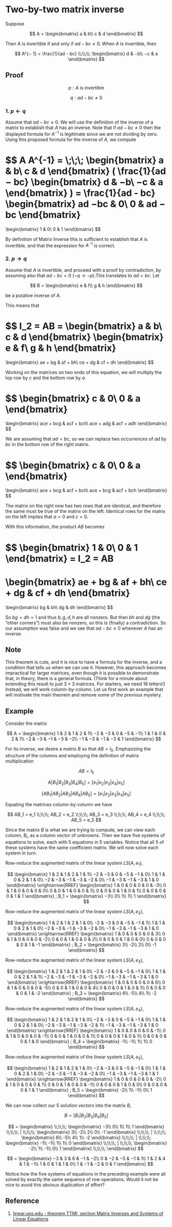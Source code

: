# Two-by-two matrix inverse

Suppose

$$
A =
\begin{bmatrix}
a & b\\
c & d
\end{bmatrix}
$$

Then $A$ is invertible if and only if $ad − bc \neq 0$. When $A$ is invertible, then

$$
A^{− 1} = \frac{1}{ad - bc}
\\;\\;\\;
\begin{bmatrix}
d & −b\\
−c & a
\end{bmatrix}
$$

## Proof

$$
p: A \text{ is invertible }
$$

$$
q: ad − bc \neq 0
$$

### 1. $p \leftarrow q$

Assume that $ad − bc \neq 0$. We will use the definition of the inverse of a matrix to establish that $A$  has an inverse. Note that if $ad − bc \neq 0$ then the displayed formula for $A^{-1}$ is legitimate since we are not dividing by zero. Using this proposed formula for the inverse of $A$, we compute

$$
A A^{-1} =
\\;\\;\\;
\begin{bmatrix}
a & b\\
c & d
\end{bmatrix}
(
\frac{1}{ad − bc}
\begin{bmatrix}
d & −b\\
−c & a
\end{bmatrix}
) =
\frac{1}{ad - bc}
\begin{bmatrix}
ad −bc & 0\\
0 & ad − bc
\end{bmatrix}
=
\begin{bmatrix}
1 & 0\\
0 & 1
\end{bmatrix}
$$

By definition of Matrix Inverse this is sufficient to establish that $A$ is invertible, and that the expression for $A^{-1}$ is correct.

### 2. $p \rightarrow q$

Assume that $A$ is invertible, and proceed with a proof by contradiction, by assuming also that $ad - bc = 0$ ($\neg q \rightarrow \neg p$).This translates to $ad = bc$. Let

$$
B = \begin{bmatrix}
e & f\\
g & h
\end{bmatrix}
$$

be a putative inverse of $A$.

This means that

$$
I_2 =
AB =
\begin{bmatrix}
a & b\\
c & d
\end{bmatrix}
\begin{bmatrix}
e & f\\
g & h
\end{bmatrix}
=
\begin{bmatrix}
ae + bg & af + bh\\
ce + dg & cf + dh
\end{bmatrix}
$$

Working on the matrices on two ends of this equation, we will multiply the top row by $c$ and the bottom row by $a$.

$$
\begin{bmatrix}
c & 0\\
0 & a
\end{bmatrix}
=
\begin{bmatrix}
ace + bcg & acf + bch\\
ace + adg & acf + adh
\end{bmatrix}
$$

We are assuming that $ad = bc$, so we can replace two occurrences of $ad$ by $bc$ in the bottom row of the right matrix.

$$
\begin{bmatrix}
c & 0\\
0 & a
\end{bmatrix}
=
\begin{bmatrix}
ace + bcg & acf + bch\\
ace + bcg & acf + bch
\end{bmatrix}
$$

The matrix on the right now has two rows that are identical, and therefore the same must be true of the matrix on the left. Identical rows for the matrix on the left implies that $a = 0$ and $c = 0$.

With this information, the product $AB$ becomes

$$
\begin{bmatrix}
1 & 0\\
0 & 1
\end{bmatrix}
= I_2
= AB
=
\begin{bmatrix}
ae + bg & af + bh\\
ce + dg & cf + dh
\end{bmatrix}
=
\begin{bmatrix}
bg & bh\\
dg & dh
\end{bmatrix}
$$

So $bg = dh = 1$ and thus $b, g, d, h$ are all nonzero. But then $bh$ and $dg$ (the “other corners”) must also be nonzero, so this is (finally) a contradiction. So our assumption was false and we see that $ad − bc \neq 0$ whenever $A$ has an inverse.

## Note

This theorem is cute, and it is nice to have a formula for the inverse, and a condition that tells us when we can use it. However, this approach becomes impractical for larger matrices, even though it is possible to demonstrate that, in theory, there is a general formula. (Think for a minute about extending this result to just $3 \times 3$ matrices. For starters, we need 18 letters!) Instead, we will work column-by-column. Let us first work an example that will motivate the main theorem and remove some of the previous mystery.

## Example

Consider the matrix

$$
A = \begin{bmatrix}
1 & 2 & 1 & 2 & 1\\
−2 & −3 & 0 & −5 & −1\\
1 & 1 & 0 & 2 & 1\\
−2 & −3 & −1 & −3 & −2\\
−1 & −3 & −1 & −3 & 1
\end{bmatrix}
$$

For its inverse, we desire a matrix $B$ so that $AB = I_5$. Emphasizing the structure of the columns and employing the definition of matrix multiplication

$$
AB = I_5
$$

$$
A[B_1 | B_2 | B_3 | B_4 | B_5] = [e_1 | e_2 | e_3 | e_4 | e_5]
$$

$$
[AB_1 | AB_2 | AB_3 | AB_4 | AB_5] = [e_1 | e_2 | e_3 | e_4 | e_5]
$$

Equating the matrices column-by-column we have

$$
AB_1 = e_1
\\;\\;\\;
AB_2 = e_2
\\;\\;\\;
AB_3 = e_3
\\;\\;\\;
AB_4 = e_4
\\;\\;\\;
AB_5 = e_5
$$

Since the matrix $B$ is what we are trying to compute, we can view each column, $B_i$, as a column vector of unknowns. Then we have five systems of equations to solve, each with 5 equations in 5 variables. Notice that all 5 of these systems have the same coefficient matrix. We will now solve each system in turn.

Row-reduce the augmented matrix of the linear system $LS(A, e_1)$,

$$
\begin{bmatrix}
1 & 2 & 1 & 2 & 1 & 1\\
−2 & −3 & 0 & −5 & −1 & 0\\
1 & 1 & 0 & 2 & 1 & 0\\
−2 & −3 & −1 & −3 & −2 & 0\\
−1 & −3 & −1 & −3 & 1 & 0
\end{bmatrix}
\xrightarrow{RREF}
\begin{bmatrix}
1 & 0 & 0 & 0 & 0 & -3\\
0 & 1 & 0 & 0 & 0 & 0\\
0 & 0 & 1 & 0 & 0 & 1\\
0 & 0 & 0 & 1 & 0 & 1\\
0 & 0 & 0 & 0 & 1 & 1
\end{bmatrix}
; B_1 =
\begin{bmatrix}
−3\\
0\\
1\\
1\\
1
\end{bmatrix}
$$

Row-reduce the augmented matrix of the linear system $LS(A, e_2)$,

$$
\begin{bmatrix}
1 & 2 & 1 & 2 & 1 & 0\\
−2 & −3 & 0 & −5 & −1 & 1\\
1 & 1 & 0 & 2 & 1 & 0\\
−2 & −3 & −1 & −3 & −2 & 0\\
−1 & −3 & −1 & −3 & 1 & 0
\end{bmatrix}
\xrightarrow{RREF}
\begin{bmatrix}
1 & 0 & 0 & 0 & 0 & 3\\
0 & 1 & 0 & 0 & 0 & -2\\
0 & 0 & 1 & 0 & 0 & 2\\
0 & 0 & 0 & 1 & 0 & 0\\
0 & 0 & 0 & 0 & 1 & -1
\end{bmatrix}
; B_2 =
\begin{bmatrix}
3\\
-2\\
2\\
0\\
-1
\end{bmatrix}
$$

Row-reduce the augmented matrix of the linear system $LS(A, e_3)$,

$$
\begin{bmatrix}
1 & 2 & 1 & 2 & 1 & 0\\
−2 & −3 & 0 & −5 & −1 & 0\\
1 & 1 & 0 & 2 & 1 & 1\\
−2 & −3 & −1 & −3 & −2 & 0\\
−1 & −3 & −1 & −3 & 1 & 0
\end{bmatrix}
\xrightarrow{RREF}
\begin{bmatrix}
1 & 0 & 0 & 0 & 0 & 6\\
0 & 1 & 0 & 0 & 0 & -5\\
0 & 0 & 1 & 0 & 0 & 4\\
0 & 0 & 0 & 1 & 0 & 1\\
0 & 0 & 0 & 0 & 1 & -2
\end{bmatrix}
; B_3 =
\begin{bmatrix}
6\\
-5\\
4\\
1\\
-2
\end{bmatrix}
$$

Row-reduce the augmented matrix of the linear system $LS(A, e_4)$,

$$
\begin{bmatrix}
1 & 2 & 1 & 2 & 1 & 0\\
−2 & −3 & 0 & −5 & −1 & 0\\
1 & 1 & 0 & 2 & 1 & 0\\
−2 & −3 & −1 & −3 & −2 & 1\\
−1 & −3 & −1 & −3 & 1 & 0
\end{bmatrix}
\xrightarrow{RREF}
\begin{bmatrix}
1 & 0 & 0 & 0 & 0 & -1\\
0 & 1 & 0 & 0 & 0 & -1\\
0 & 0 & 1 & 0 & 0 & 1\\
0 & 0 & 0 & 1 & 0 & 1\\
0 & 0 & 0 & 0 & 1 & 0
\end{bmatrix}
; B_4 =
\begin{bmatrix}
-1\\
-1\\
1\\
1\\
0
\end{bmatrix}
$$

Row-reduce the augmented matrix of the linear system $LS(A, e_5)$,

$$
\begin{bmatrix}
1 & 2 & 1 & 2 & 1 & 0\\
−2 & −3 & 0 & −5 & −1 & 0\\
1 & 1 & 0 & 2 & 1 & 0\\
−2 & −3 & −1 & −3 & −2 & 0\\
−1 & −3 & −1 & −3 & 1 & 1
\end{bmatrix}
\xrightarrow{RREF}
\begin{bmatrix}
1 & 0 & 0 & 0 & 0 & -2\\
0 & 1 & 0 & 0 & 0 & 1\\
0 & 0 & 1 & 0 & 0 & -1\\
0 & 0 & 0 & 1 & 0 & 0\\
0 & 0 & 0 & 0 & 1 & 1
\end{bmatrix}
; B_5 =
\begin{bmatrix}
-2\\
1\\
-1\\
0\\
1
\end{bmatrix}
$$

We can now collect our 5 solution vectors into the matrix $B$,

$$
B = [B_1 | B_2 | B_3 | B_4 | B_5]
$$

$$
= \begin{bmatrix}
\\;\\;\\;
\begin{bmatrix}
−3\\
0\\
1\\
1\\
1
\end{bmatrix}
\\;\\;\\;
|
\\;\\;\\;
\begin{bmatrix}
3\\
-2\\
2\\
0\\
-1
\end{bmatrix}
\\;\\;\\;
|
\\;\\;\\;
\begin{bmatrix}
6\\
-5\\
4\\
1\\
-2
\end{bmatrix}
\\;\\;\\;
|
\\;\\;\\;
\begin{bmatrix}
-1\\
-1\\
1\\
1\\
0
\end{bmatrix}
\\;\\;\\;
|
\\;\\;\\;
\begin{bmatrix}
-2\\
1\\
-1\\
0\\
1
\end{bmatrix}
\\;\\;\\;
\end{bmatrix}
$$

$$
= \begin{bmatrix}
−3 & 3 & 6 & −1 & −2\\
0 & −2 & −5 & −1 & 1\\
1 & 2 & 4 & 1 & −1\\
1 & 0 & 1 & 1 & 0\\
1 & −1 & −2 & 0 & 1
\end{bmatrix}
$$

Notice how the five systems of equations in the preceding example were all solved by exactly the same sequence of row operations. Would it not be nice to avoid this obvious duplication of effort?

## Reference

1. [linear.ups.edu - theorem TTMI, section Matrix Inverses and Systems of Linear Equations](http://linear.ups.edu/html/section-MISLE.html)